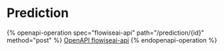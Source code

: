 # Prediction

{% openapi-operation spec="flowiseai-api" path="/prediction/{id}" method="post" %}
[OpenAPI flowiseai-api](https://gitbook-x-prod-openapi.4401d86825a13bf607936cc3a9f3897a.r2.cloudflarestorage.com/raw/238edaa326f0ca4057047699b251f09b359ab0c2a5d5201f7095b100792cf411.txt?X-Amz-Algorithm=AWS4-HMAC-SHA256&X-Amz-Content-Sha256=UNSIGNED-PAYLOAD&X-Amz-Credential=dce48141f43c0191a2ad043a6888781c%2F20250622%2Fauto%2Fs3%2Faws4_request&X-Amz-Date=20250622T113955Z&X-Amz-Expires=172800&X-Amz-Signature=ebc051053087decf7af1fc246ba6a1cffc92d068f8cb5f3a2f0deef9b8b229c4&X-Amz-SignedHeaders=host&x-amz-checksum-mode=ENABLED&x-id=GetObject)
{% endopenapi-operation %}
